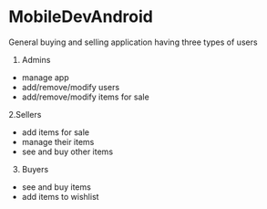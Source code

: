 # MobileDevAndroid

General buying and selling application having three types of users
1. Admins
- manage app
- add/remove/modify users
- add/remove/modify items for sale

2.Sellers
- add items for sale
- manage their items
- see and buy other items

3. Buyers
- see and buy items
- add items to wishlist
